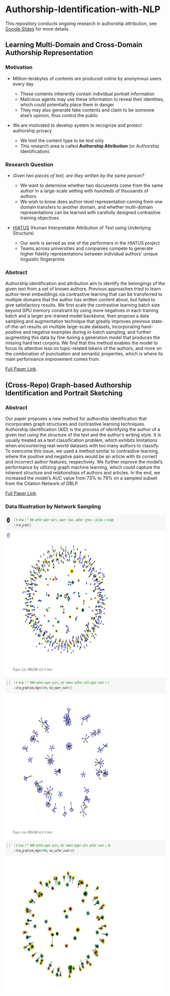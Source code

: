 # Authorship-Identification-with-NLP

This repository conducts ongoing research in authorship attribution, see [Google Slides](https://docs.google.com/presentation/d/13mFosSg35QnXspCWcSJLv4J2v1jyebxrJwJnp7RhsjI/edit?usp=sharing) for more details.

## Learning Multi-Domain and Cross-Domain Authorship Representation

### Motivation

- Million-terabytes of contents are produced online by anonymous users every day
    - These contents inherently contain individual portrait information
    - Malicious agents may use these information to reveal their identities, which could potentially place them in danger
    - They may also generate fake contents and claim to be someone else’s opinion, thus control the public

- We are motivated to develop system to recognize and protect authorship privacy
    - We limit the content type to be text only
    - This research area is called **Authorship Attribution** (or Authorship Identification).

### Research Question

- *Given two pieces of text, are they written by the same person?*
    - We want to determine whether two documents come from the same author in a large-scale setting with hundreds of thousands of authors
    - We wish to know does author-level representation coming from one domain transfers to another domain, and whether multi-domain representations can be learned with carefully designed contrastive training objectives

- [HIATUS](https://www.iarpa.gov/research-programs/hiatus) (Human Interpretable Attribution of Text using Underlying Structure)
    - Our work is served as one of the performers in the HIATUS project
    - Teams across universities and companies compete to generate higher fidelity representations between individual authors’ unique linguistic fingerprints

### Abstract

Authorship identification and attribution aim to identify the belongings of the given text from a set of known authors. Previous approaches tried to learn author-level embeddings via contrastive learning that can be transferred to multiple domains that the author has written content about, but failed to give satisfactory results. We first scale the contrastive learning batch size beyond GPU memory constraint by using more negatives in each training batch and a larger pre-trained model backbone, then propose a data sampling and augmentation technique that greatly improves previous state-of-the-art results on multiple large-scale datasets, incorporating hard-positive and negative examples during in-batch sampling, and further augmenting this data by fine-tuning a generation model that produces the missing hard text corpora. We find that this method enables the model to focus its attention less on topic-related tokens of the authors, and more on the combination of punctuation and semantic properties, which is where its main performance improvement comes from.

[Full Paper Link](Authorship_COLM.pdf).

## (Cross-Repo) Graph-based Authorship Identification and Portrait Sketching

### Abstract

Our paper proposes a new method for authorship identification that incorporates graph structures and contrastive learning techniques. Authorship identification (AID) is the process of identifying the author of a given text using the structure of the text and the author’s writing style. It is usually treated as a text classification problem, which exhibits limitations when encountering real-world datasets with too many authors to classify. To overcome this issue, we used a method similar to contrastive learning, where the positive and negative pairs would be an article with its correct and incorrect author features, respectively. We further improve the model’s performance by utilizing graph machine learning, which could capture the inherent structure and relationships of authors and articles. In the end, we increased the model’s AUC value from 73% to 79% on a sampled subset from the Citation Network of DBLP.

[Full Paper Link](Graph-based%20AID.pdf).

### Data Illustration by Network Sampling

<img src="Graph-based AID/graph.png" width=1000 height=1500>
